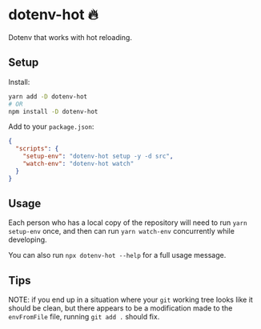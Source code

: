 # dotenv-hot 🔥
Dotenv that works with hot reloading.

## Setup

Install:
```bash
yarn add -D dotenv-hot
# OR
npm install -D dotenv-hot
```

Add to your `package.json`:
```json
{
  "scripts": {
    "setup-env": "dotenv-hot setup -y -d src",
    "watch-env": "dotenv-hot watch"
  }
}
```
## Usage

Each person who has a local copy of the repository will need to run `yarn setup-env` once, and then can run `yarn watch-env` concurrently while developing.

You can also run `npx dotenv-hot --help` for a full usage message.

## Tips

NOTE: if you end up in a situation where your `git` working tree looks like it should be clean, but there appears to be a modification made to the `envFromFile` file, running `git add .` should fix.
